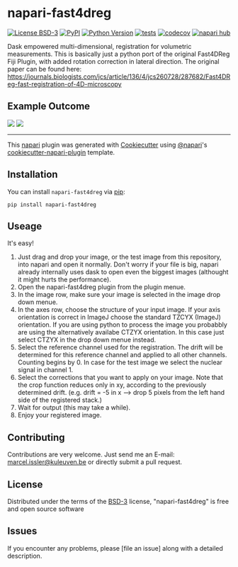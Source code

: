 # napari-fast4dreg

[![License BSD-3](https://img.shields.io/pypi/l/napari-fast4dreg.svg?color=green)](https://github.com/Macl-I/napari-fast4dreg/raw/main/LICENSE)
[![PyPI](https://img.shields.io/pypi/v/napari-fast4dreg.svg?color=green)](https://pypi.org/project/napari-fast4dreg)
[![Python Version](https://img.shields.io/pypi/pyversions/napari-fast4dreg.svg?color=green)](https://python.org)
[![tests](https://github.com/Macl-I/napari-fast4dreg/workflows/tests/badge.svg)](https://github.com/Macl-I/napari-fast4dreg/actions)
[![codecov](https://codecov.io/gh/Macl-I/napari-fast4dreg/branch/main/graph/badge.svg)](https://codecov.io/gh/Macl-I/napari-fast4dreg)
[![napari hub](https://img.shields.io/endpoint?url=https://api.napari-hub.org/shields/napari-fast4dreg)](https://napari-hub.org/plugins/napari-fast4dreg)

Dask empowered multi-dimensional, registration for volumetric measurements.
This is basically just a python port of the original Fast4DReg Fiji Plugin, with added rotation correction in lateral direction.
The original paper can be found here:
https://journals.biologists.com/jcs/article/136/4/jcs260728/287682/Fast4DReg-fast-registration-of-4D-microscopy

## Example Outcome
![]([https://github.com/Macl-I/napari-fast4dreg/blob/main/media/3D_plane_registration.gif])
![]([https://github.com/Macl-I/napari-fast4dreg/blob/main/media/3D_registration.gif])

----------------------------------

This [napari] plugin was generated with [Cookiecutter] using [@napari]'s [cookiecutter-napari-plugin] template.

<!--
Don't miss the full getting started guide to set up your new package:
https://github.com/napari/cookiecutter-napari-plugin#getting-started

and review the napari docs for plugin developers:
https://napari.org/stable/plugins/index.html
-->

## Installation

You can install `napari-fast4dreg` via [pip]:

    pip install napari-fast4dreg

## Useage 

It's easy! 
1) Just drag and drop your image, or the test image from this repository, into napari and open it normally. 
Don't worry if your file is big, napari already internally uses dask to open even the biggest images (althought it might hurts the performance).
2) Open the napari-fast4dreg plugin from the plugin menue.
3) In the image row, make sure your image is selected in the image drop down menue.
4) In the axes row, choose the structure of your input image. If your axis orientation is correct in ImageJ choose the standard TZCYX (ImageJ) orientation. If you are using python to process the image you probabbly are using the alternatively availabe CTZYX orientation. In this case just select CTZYX in the drop down menue instead.
5) Select the reference channel used for the registration. The drift will be determined for this reference channel and applied to all other channels. Counting begins by 0. In case for the test image we select the nuclear signal in channel 1.
6) Select the corrections that you want to apply on your image. Note that the crop function reduces only in xy, according to the previously determined drift. (e.g. drift = -5 in x --> drop 5 pixels from the left hand side of the registered stack.)
7) Wait for output (this may take a while).
8) Enjoy your registered image.


## Contributing

Contributions are very welcome. Just send me an E-mail: marcel.issler@kuleuven.be or directly submit a pull request.

## License

Distributed under the terms of the [BSD-3] license,
"napari-fast4dreg" is free and open source software

## Issues

If you encounter any problems, please [file an issue] along with a detailed description.

[napari]: https://github.com/napari/napari
[Cookiecutter]: https://github.com/audreyr/cookiecutter
[@napari]: https://github.com/napari
[MIT]: http://opensource.org/licenses/MIT
[BSD-3]: http://opensource.org/licenses/BSD-3-Clause
[GNU GPL v3.0]: http://www.gnu.org/licenses/gpl-3.0.txt
[GNU LGPL v3.0]: http://www.gnu.org/licenses/lgpl-3.0.txt
[Apache Software License 2.0]: http://www.apache.org/licenses/LICENSE-2.0
[Mozilla Public License 2.0]: https://www.mozilla.org/media/MPL/2.0/index.txt
[cookiecutter-napari-plugin]: https://github.com/napari/cookiecutter-napari-plugin

[napari]: https://github.com/napari/napari
[tox]: https://tox.readthedocs.io/en/latest/
[pip]: https://pypi.org/project/pip/
[PyPI]: https://pypi.org/
